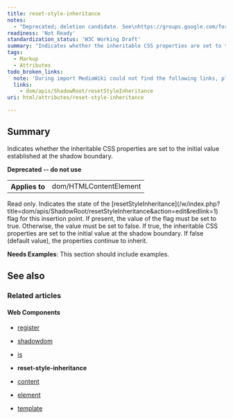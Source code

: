 ```yaml
---
title: reset-style-inheritance
notes:
  - "Deprecated; deletion candidate. See\nhttps://groups.google.com/forum/#!topic/polymer-dev/wmcncSDx_Jo"
readiness: 'Not Ready'
standardization_status: 'W3C Working Draft'
summary: "Indicates whether the inheritable CSS properties are set to the initial value established at the shadow boundary.\n"
tags:
  - Markup
  - Attributes
todo_broken_links:
  note: 'During import MediaWiki could not find the following links, please fix and adjust this list.'
  links:
    - dom/apis/ShadowRoot/resetStyleInheritance
uri: html/attributes/reset-style-inheritance

---
```

## Summary

Indicates whether the inheritable CSS properties are set to the initial value established at the shadow boundary.

**Deprecated -- do not use**

<table class="wikitable">
<tr>
<th>
Applies to

</th>
<td>
dom/HTMLContentElement

</td>
</tr>
</table>
Read only. Indicates the state of the [resetStyleInheritance](/w/index.php?title=dom/apis/ShadowRoot/resetStyleInheritance&action=edit&redlink=1) flag for this insertion point. If present, the value of the flag must be set to true. Otherwise, the value must be set to false. If true, the inheritable CSS properties are set to the initial value at the shadow boundary. If false (default value), the properties continue to inherit.

**Needs Examples**: This section should include examples.

## See also

### Related articles

#### Web Components

-   [register](/dom/Document/register)

-   [shadowdom](/dom/shadowdom)

-   [is](/html/attributes/is)

-   **reset-style-inheritance**

-   [content](/html/elements/content)

-   [element](/html/elements/element)

-   [template](/html/elements/template)

